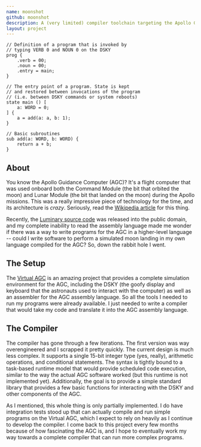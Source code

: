 ```yaml
---
name: moonshot
github: moonshot
description: A (very limited) compiler toolchain targeting the Apollo Guidance Computer
layout: project
---
```


```
// Definition of a program that is invoked by
// typing VERB 0 and NOUN 0 on the DSKY
prog {
    .verb = 00;
    .noun = 00;
    .entry = main;
}

// The entry point of a program. State is kept
// and restored between invocations of the program
// (i.e. between DSKY commands or system reboots)
state main () [
    a: WORD = 0;
] {
    a = add(a: a, b: 1);
}

// Basic subroutines
sub add(a: WORD, b: WORD) {
    return a + b;
}
```

## About

You know the Apollo Guidance Computer (AGC)? It's a flight computer that was used onboard
both the Command Module (the bit that orbited the moon) and Lunar Module (the bit
that landed on the moon) during the Apollo missions. This was a really impressive piece
of technology for the time, and its architecture is _crazy_. Seriously, read the
[Wikipedia article](https://en.wikipedia.org/wiki/Apollo_Guidance_Computer) for this thing.

Recently, the [Luminary source code](https://github.com/chrislgarry/Apollo-11) was released
into the public domain, and my complete inability to read the assembly language made me
wonder if there was a way to write programs for the AGC in a higher-level language --
could I write software to perform a simulated moon landing in my own language compiled
for the AGC? So, down the rabbit hole I went.

## The Setup

The [Virtual AGC](https://www.ibiblio.org/apollo/#gsc.tab=0) is an amazing project that
provides a complete simulation environment for the AGC, including the DSKY (the goofy display
and keyboard that the astronauts used to interact with the computer) as well as an
assembler for the AGC assembly language. So all the tools I needed to run my programs
were already available. I just needed to write a compiler that would take my code and
translate it into the AGC assembly language.

## The Compiler

The compiler has gone through a few iterations. The first version was way overengineered
and I scrapped it pretty quickly. The current design is much less complex. It supports
a single 15-bit integer type (yes, really), arithmetic operations, and conditional
statements. The syntax is tightly bound to a task-based runtime model that would provide
scheduled code execution, similar to the way the actual AGC software worked (but this
runtime is not implemented yet). Additionally, the goal is to provide a simple standard
library that provides a few basic functions for interacting with the DSKY and other
components of the AGC.

As I mentioned, this whole thing is only partially implemented. I do have integration tests
stood up that can actually compile and run simple programs on the Virtual AGC, which I
expect to rely on heavily as I continue to develop the compiler. I come back to this project
every few months because of how fascinating the AGC is, and I hope to eventually work my way
towards a complete compiler that can run more complex programs.
